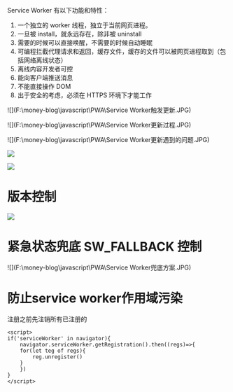 Service Worker 有以下功能和特性：

1. 一个独立的 worker 线程，独立于当前网页进程。
2. 一旦被 install，就永远存在，除非被 uninstall
3. 需要的时候可以直接唤醒，不需要的时候自动睡眠
4. 可编程拦截代理请求和返回，缓存文件，缓存的文件可以被网页进程取到（包括网络离线状态）
5. 离线内容开发者可控
6. 能向客户端推送消息
7. 不能直接操作 DOM
8. 出于安全的考虑，必须在 HTTPS 环境下才能工作


![](F:\money-blog\javascript\PWA\Service Worker触发更新.JPG)



![](F:\money-blog\javascript\PWA\Service Worker更新过程.JPG)



![](F:\money-blog\javascript\PWA\Service Worker更新遇到的问题.JPG)



![](F:\money-blog\javascript\PWA\更新后通知用户.JPG)



![](F:\money-blog\javascript\PWA\更新后刷新.JPG)



# 版本控制

![](F:\money-blog\javascript\PWA\版本控制.JPG)



# 紧急状态兜底  SW_FALLBACK 控制

![](F:\money-blog\javascript\PWA\Service Worker兜底方案.JPG)







# 防止service worker作用域污染

注册之前先注销所有已注册的

```
<script>
if('serviceWorker' in navigator){
	navigator.serviceWorker.getRegistration().then((regs)=>{
	for(let teg of regs){
		reg.unregister()
	}
	})
}
</script>
```

